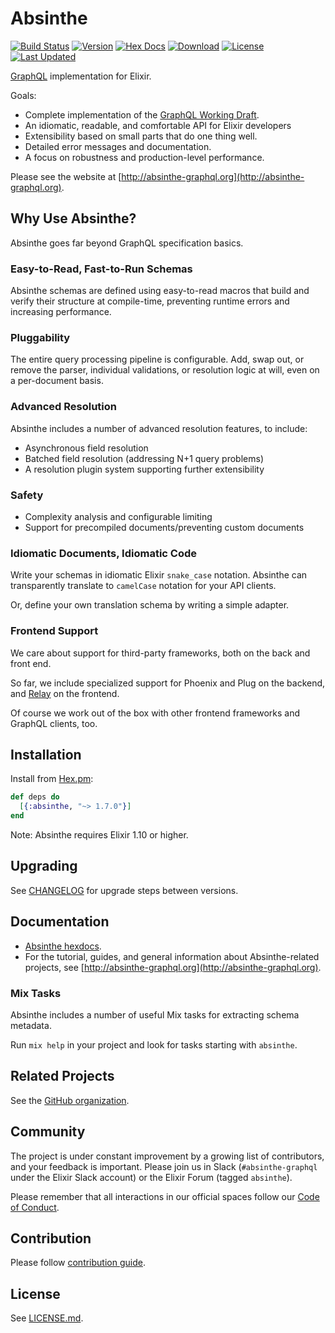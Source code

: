 # Absinthe

[![Build Status](https://github.com/absinthe-graphql/absinthe/workflows/CI/badge.svg)](https://github.com/absinthe-graphql/absinthe/actions?query=workflow%3ACI)
[![Version](https://img.shields.io/hexpm/v/absinthe.svg)](https://hex.pm/packages/absinthe)
[![Hex Docs](https://img.shields.io/badge/hex-docs-lightgreen.svg)](https://hexdocs.pm/absinthe/)
[![Download](https://img.shields.io/hexpm/dt/absinthe.svg)](https://hex.pm/packages/absinthe)
[![License](https://img.shields.io/badge/License-MIT-blue.svg)](https://opensource.org/licenses/MIT)
[![Last Updated](https://img.shields.io/github/last-commit/absinthe-graphql/absinthe.svg)](https://github.com/absinthe-graphql/absinthe/commits/master)

[GraphQL](https://github.com/graphql-elixir/graphql) implementation for Elixir.

Goals:

- Complete implementation of the [GraphQL Working Draft](https://spec.graphql.org/draft/).
- An idiomatic, readable, and comfortable API for Elixir developers
- Extensibility based on small parts that do one thing well.
- Detailed error messages and documentation.
- A focus on robustness and production-level performance.

Please see the website at [http://absinthe-graphql.org](http://absinthe-graphql.org).

## Why Use Absinthe?

Absinthe goes far beyond GraphQL specification basics.

### Easy-to-Read, Fast-to-Run Schemas

Absinthe schemas are defined using easy-to-read macros that build and verify
their structure at compile-time, preventing runtime errors and increasing
performance.

### Pluggability

The entire query processing pipeline is configurable. Add, swap out, or remove
the parser, individual validations, or resolution logic at will, even on a
per-document basis.

### Advanced Resolution

Absinthe includes a number of advanced resolution features, to include:

- Asynchronous field resolution
- Batched field resolution (addressing N+1 query problems)
- A resolution plugin system supporting further extensibility

### Safety

- Complexity analysis and configurable limiting
- Support for precompiled documents/preventing custom documents

### Idiomatic Documents, Idiomatic Code

Write your schemas in idiomatic Elixir `snake_case` notation. Absinthe can
transparently translate to `camelCase` notation for your API clients.

Or, define your own translation schema by writing a simple adapter.

### Frontend Support

We care about support for third-party frameworks, both on the back and
front end.

So far, we include specialized support for Phoenix and Plug on the backend,
and [Relay](https://relay.dev/) on the frontend.

Of course we work out of the box with other frontend frameworks and GraphQL
clients, too.

## Installation

Install from [Hex.pm](https://hex.pm/packages/absinthe):

```elixir
def deps do
  [{:absinthe, "~> 1.7.0"}]
end
```

Note: Absinthe requires Elixir 1.10 or higher.

## Upgrading

See [CHANGELOG](./CHANGELOG.md) for upgrade steps between versions.

## Documentation

- [Absinthe hexdocs](https://hexdocs.pm/absinthe).
- For the tutorial, guides, and general information about Absinthe-related
  projects, see [http://absinthe-graphql.org](http://absinthe-graphql.org).

### Mix Tasks

Absinthe includes a number of useful Mix tasks for extracting schema metadata.

Run `mix help` in your project and look for tasks starting with `absinthe`.

## Related Projects

See the [GitHub organization](https://github.com/absinthe-graphql).

## Community

The project is under constant improvement by a growing list of
contributors, and your feedback is important. Please join us in Slack
(`#absinthe-graphql` under the Elixir Slack account) or the Elixir Forum
(tagged `absinthe`).

Please remember that all interactions in our official spaces follow
our [Code of Conduct](./CODE_OF_CONDUCT.md).

## Contribution

Please follow [contribution guide](./CONTRIBUTING.md).

## License

See [LICENSE.md](./LICENSE.md).
